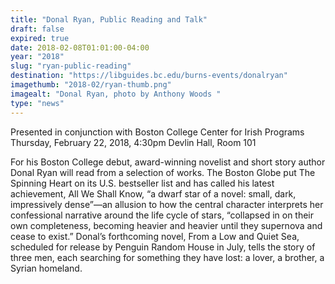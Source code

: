 ```yaml
---
title: "Donal Ryan, Public Reading and Talk"
draft: false
expired: true
date: 2018-02-08T01:01:00-04:00
year: "2018"
slug: "ryan-public-reading"
destination: "https://libguides.bc.edu/burns-events/donalryan"
imagethumb: "2018-02/ryan-thumb.png"
imagealt: "Donal Ryan, photo by Anthony Woods ​"
type: "news"
---
```


Presented in conjunction with Boston College Center for Irish Programs
Thursday, February 22, 2018, 4:30pm
Devlin Hall, Room 101​

For his Boston College debut, award-winning novelist and short story author Donal Ryan will read from a selection of works. The Boston Globe put The Spinning Heart on its U.S. bestseller list and has called his latest achievement, All We Shall Know, “a dwarf star of a novel: small, dark, impressively dense”—an allusion to how the central character interprets her confessional narrative around the life cycle of stars, “collapsed in on their own completeness, becoming heavier and heavier until they supernova and cease to exist.” Donal’s forthcoming novel, From a Low and Quiet Sea, scheduled for release by Penguin Random House in July, tells the story of three men, each searching for something they have lost: a lover, a brother, a Syrian homeland.
